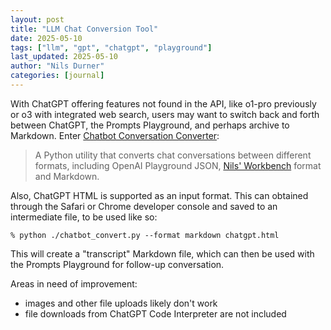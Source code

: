 ```yaml
---
layout: post
title: "LLM Chat Conversion Tool"
date: 2025-05-10
tags: ["llm", "gpt", "chatgpt", "playground"]
last_updated: 2025-05-10
author: "Nils Durner"
categories: [journal]
---
```


With ChatGPT offering features not found in the API, like o1-pro previously or o3 with integrated web search, users may want to switch back and forth between ChatGPT, the Prompts Playground, and perhaps archive to Markdown. Enter [Chatbot Conversation Converter](https://github.com/ndurner/chatbot_conversation_converter):
> A Python utility that converts chat conversations between different formats, including OpenAI Playground JSON, [Nils' Workbench](genai-workbenches) format and Markdown.

Also, ChatGPT HTML is supported as an input format. This can obtained through the Safari or Chrome developer console and saved to an intermediate file, to be used like so:
```
% python ./chatbot_convert.py --format markdown chatgpt.html
```
This will create a "transcript" Markdown file, which can then be used with the Prompts Playground for follow-up conversation.

Areas in need of improvement:
* images and other file uploads likely don't work
* file downloads from ChatGPT Code Interpreter are not included